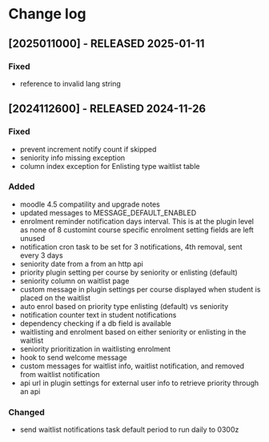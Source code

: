 # Change log

## [2025011000] - RELEASED 2025-01-11

### Fixed

- reference to invalid lang string

## [2024112600] - RELEASED 2024-11-26

### Fixed

- prevent increment notify count if skipped
- seniority info missing exception
- column index exception for Enlisting type waitlist table

### Added

- moodle 4.5 compatility and upgrade notes
- updated messages to MESSAGE_DEFAULT_ENABLED
- enrolment reminder notification days interval. This is at the plugin level as none of 8 customint course specific enrolment setting fields are left unused
- notification cron task to be set for 3 notifications, 4th removal, sent every 3 days
- seniority date from a from an http api
- priority plugin setting per course by seniority or enlisting (default)
- seniority column on waitlist page
- custom message in plugin settings per course displayed when student is placed on the waitlist
- auto enrol based on priority type enlisting (default) vs seniority
- notification counter text in student notifications
- dependency checking if a db field is available
- waitlisting and enrolment based on either seniority or enlisting in the waitlist
- seniority prioritization in waitlisting enrolment
- hook to send welcome message
- custom messages for waitlist info, waitlist notification, and removed from waitlist notification
- api url in plugin settings for external user info to retrieve priority through an api

### Changed

- send waitlist notifications task default period to run daily to 0300z
